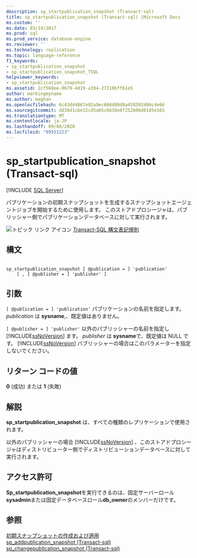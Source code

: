 ```yaml
---
description: sp_startpublication_snapshot (Transact-sql)
title: sp_startpublication_snapshot (Transact-sql) |Microsoft Docs
ms.custom: ''
ms.date: 03/14/2017
ms.prod: sql
ms.prod_service: database-engine
ms.reviewer: ''
ms.technology: replication
ms.topic: language-reference
f1_keywords:
- sp_startpublication_snapshot
- sp_startpublication_snapshot_TSQL
helpviewer_keywords:
- sp_startpublication_snapshot
ms.assetid: 2cf568ee-0679-4d19-a394-27210bff61e5
author: markingmyname
ms.author: maghan
ms.openlocfilehash: 6c43d44067e92a9ec606d08d9a458392d04c4e66
ms.sourcegitcommit: dd36d1cbe32cd5a65c6638e8f252b0bd8145e165
ms.translationtype: MT
ms.contentlocale: ja-JP
ms.lasthandoff: 09/08/2020
ms.locfileid: "89551223"
---
```

# <a name="sp_startpublication_snapshot-transact-sql"></a>sp_startpublication_snapshot (Transact-sql)
[!INCLUDE [SQL Server](../../includes/applies-to-version/sqlserver.md)]

  パブリケーションの初期スナップショットを生成するスナップショットエージェントジョブを開始するために使用します。 このストアドプロシージャは、パブリッシャー側でパブリケーションデータベースに対して実行されます。  
  
 ![トピック リンク アイコン](../../database-engine/configure-windows/media/topic-link.gif "トピック リンク アイコン") [Transact-SQL 構文表記規則](../../t-sql/language-elements/transact-sql-syntax-conventions-transact-sql.md)  
  
## <a name="syntax"></a>構文  
  
```  
  
sp_startpublication_snapshot [ @publication = ] 'publication'   
    [ , [ @publisher = ] 'publisher' ]  
```  
  
## <a name="arguments"></a>引数  
`[ @publication = ] 'publication'` パブリケーションの名前を指定します。 *publication* は **sysname**,、既定値はありません。  
  
`[ @publisher = ] 'publisher'` 以外のパブリッシャーの名前を指定し [!INCLUDE[ssNoVersion](../../includes/ssnoversion-md.md)] ます。 *publisher* は **sysname**で、既定値は NULL です。 [!INCLUDE[ssNoVersion](../../includes/ssnoversion-md.md)] パブリッシャーの場合はこのパラメーターを指定しないでください。  
  
## <a name="return-code-values"></a>リターン コードの値  
 **0** (成功) または **1** (失敗)  
  
## <a name="remarks"></a>解説  
 **sp_startpublication_snapshot** は、すべての種類のレプリケーションで使用されます。  
  
 以外のパブリッシャーの場合 [!INCLUDE[ssNoVersion](../../includes/ssnoversion-md.md)] 、このストアドプロシージャはディストリビューター側でディストリビューションデータベースに対して実行されます。  
  
## <a name="permissions"></a>アクセス許可  
 **Sp_startpublication_snapshot**を実行できるのは、固定サーバーロール**sysadmin**または固定データベースロール**db_owner**のメンバーだけです。  
  
## <a name="see-also"></a>参照  
 [初期スナップショットの作成および適用](../../relational-databases/replication/create-and-apply-the-initial-snapshot.md)   
 [sp_addpublication_snapshot &#40;Transact-sql&#41;](../../relational-databases/system-stored-procedures/sp-addpublication-snapshot-transact-sql.md)   
 [sp_changepublication_snapshot &#40;Transact-sql&#41;](../../relational-databases/system-stored-procedures/sp-changepublication-snapshot-transact-sql.md)  
  
  
